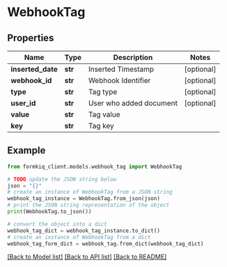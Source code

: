# WebhookTag


## Properties

Name | Type | Description | Notes
------------ | ------------- | ------------- | -------------
**inserted_date** | **str** | Inserted Timestamp | [optional] 
**webhook_id** | **str** | Webhook Identifier | [optional] 
**type** | **str** | Tag type | [optional] 
**user_id** | **str** | User who added document | [optional] 
**value** | **str** | Tag value | 
**key** | **str** | Tag key | 

## Example

```python
from formkiq_client.models.webhook_tag import WebhookTag

# TODO update the JSON string below
json = "{}"
# create an instance of WebhookTag from a JSON string
webhook_tag_instance = WebhookTag.from_json(json)
# print the JSON string representation of the object
print(WebhookTag.to_json())

# convert the object into a dict
webhook_tag_dict = webhook_tag_instance.to_dict()
# create an instance of WebhookTag from a dict
webhook_tag_form_dict = webhook_tag.from_dict(webhook_tag_dict)
```
[[Back to Model list]](../README.md#documentation-for-models) [[Back to API list]](../README.md#documentation-for-api-endpoints) [[Back to README]](../README.md)


